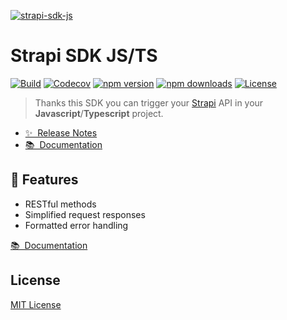 [![strapi-sdk-js](https://strapi-sdk-js.netlify.app/preview-light.png)](https://strapi-sdk-js.netlify.app)

# Strapi SDK JS/TS

[![Build][actions-src]][actions-href]
[![Codecov][codecov-src]][codecov-href]
[![npm version][npm-version-src]][npm-version-href]
[![npm downloads][npm-downloads-src]][npm-downloads-href]
[![License][license-src]][license-href]

> Thanks this SDK you can trigger your [Strapi](https://strapi.io) API in your **Javascript**/**Typescript** project.

- [✨ &nbsp;Release Notes](https://github.com/stun3r/strapi-generate-types/releases)
- [📚 &nbsp;Documentation](https://strapi-sdk-js.netlify.app)

## 🚀 Features

- RESTful methods
- Simplified request responses
- Formatted error handling

[📚 &nbsp;Documentation](https://strapi-sdk-js.netlify.app)


## License

[MIT License](./LICENSE)

<!-- Badges -->
[actions-src]: https://github.com/Stun3R/strapi-sdk-js/actions/workflows/main.yml/badge.svg
[actions-href]: https://github.com/Stun3R/strapi-sdk-js/actions/workflows/main.yml

[codecov-src]: https://img.shields.io/codecov/c/github/Stun3R/strapi-sdk-js.svg?style=flat-square
[codecov-href]: https://codecov.io/gh/Stun3R/strapi-sdk-js

[npm-version-src]: https://img.shields.io/npm/v/strapi-sdk-js/latest.svg?style=flat-square
[npm-version-href]: https://npmjs.com/package/strapi-sdk-js

[npm-downloads-src]: https://img.shields.io/npm/dt/strapi-sdk-js.svg?style=flat-square
[npm-downloads-href]: https://npmjs.com/package/strapi-sdk-js

[license-src]: https://img.shields.io/github/license/stun3r/strapi-sdk-js.svg?style=flat-square
[license-href]: ./LICENSE
